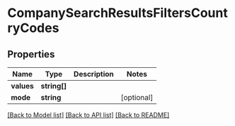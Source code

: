 # CompanySearchResultsFiltersCountryCodes

## Properties
Name | Type | Description | Notes
------------ | ------------- | ------------- | -------------
**values** | **string[]** |  | 
**mode** | **string** |  | [optional] 

[[Back to Model list]](../README.md#documentation-for-models) [[Back to API list]](../README.md#documentation-for-api-endpoints) [[Back to README]](../README.md)


